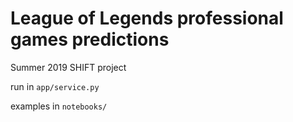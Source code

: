 # League of Legends professional games predictions
Summer 2019 SHIFT project

run in `app/service.py`

examples in `notebooks/`
